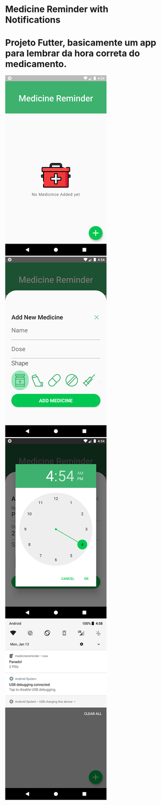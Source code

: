 # Medicine Reminder with Notifications

<h1> Projeto Futter, basicamente um app para lembrar da hora correta do medicamento. </h1>

![](screenshots/1.png)
![](screenshots/2.png)
![](screenshots/3.png)
![](screenshots/4.png)
